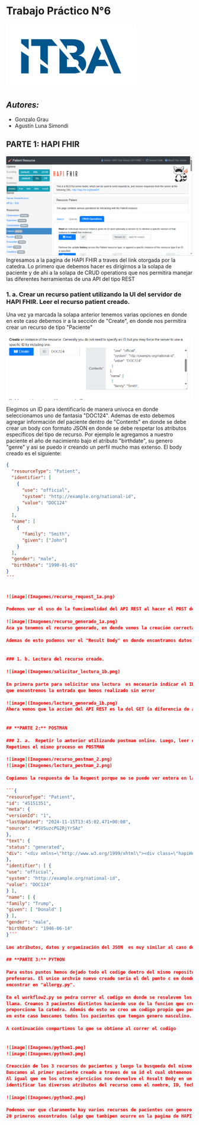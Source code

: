 # Trabajo Práctico N°6
![image](Imagenes/logoitba.png)

## _Autores:_ 
* Gonzalo Grau
* Agustín Luna Simondi

## **PARTE 1:** HAPI FHIR
![image](Imagenes/pagina_inicial_hapifhir.png)
Ingresamos a la pagina de HAPI FHIR a traves del link otorgada por la catedra. Lo primero que debemos hacer es 
dirigirnos a la solapa de paciente y de ahi a la solapa de CRUD operations que nos permitira manejar las
diferentes herramientas de una API del tipo REST

### 1. a. Crear un recurso patient utilizando la UI del servidor de HAPI FHIR. Leer el recurso patient creado.
Una vez ya marcada la solapa anterior tenemos varias opciones en donde en este caso debemos ir a la sección de "Create", en donde nos permitira crear un recurso de tipo "Paciente"

![image](Imagenes/crear_recurso_1a.png)

Elegimos un ID para identificarlo de manera univoca en donde seleccionamos uno de fantasia "DOC124". Ademas de esto debemos
agregar información del paciente dentro de "Contents" en donde se debe crear un body con formato JSON en donde se debe respetar los atributos especificos del tipo de recurso. Por ejemplo le agregamos a nuestro paciente el año de nacimiento bajo el atributo "birthdate", su genero "genre" y asi se puedo ir creando un perfil mucho mas extenso.
El body creado es el siguiente:
```json
{ 
  "resourceType": "Patient",
  "identifier": [
    {
      "use": "official",
      "system": "http://example.org/national-id",
      "value": "DOC124"
    }
  ],
  "name": [
    {
      "family": "Smith",
      "given": ["John"]
    }
  ],
  "gender": "male",
  "birthDate": "1990-01-01"
}
´´´


![image](Imagenes/recurso_request_1a.png)

Podemos ver el uso de la funcionalidad del API REST al hacer el POST del nuevo endpoint que hemos creado del recurso Paciente. También vemos el "Result Body" con datos propios que hemos metido en el JSON asi como otros que los proporciona la creación mediante HAPI FHIR como es el "system"

![image](Imagenes/recurso_generado_1a.png)
Aca ya tenemos el recurso generado, en donde vemos la creación correcta del paciente incluyendo datos como el nombre, fecha de nacimiento y genero.

Ademas de esto podemos ver el "Result Body" en donde encontramos datos adicionales que se inicializan al crean un nuevo recursco como puede ser su "id" siendo este 45151339 , algo que tendremos que tener en consideración cuando queramos hacer una busqueda


### 1. b. Lectura del recurso creado.

![image](Imagenes/solicitar_lectura_1b.png)

En primera parte para solicitar una lectura  es necesario indicar el ID pero no el que hemos asignado al paciente por nuestra cuenta sino aquel que crea de anera automatica HAPI FHIR que previamente indicamos como 4515139. Esto permitira
que encontremos la entrada que hemos realizado sin error

![image](Imagenes/lectura_generada_1b.png)
Ahora vemos que la accion del API REST es la del GET (a diferencia de antes que hicimos un POST ya que lo estabamos creando). El resto de solapas permanece totalmente igual ya que estaria mostrando el resultado de lectura  mostrnado los Result Narrative y Result Body iguales a los que hemos publicado previamente.


## **PARTE 2:** POSTMAN

### 2. a.  Repetir lo anterior utilizando postman online. Luego, leer el recurso creado.
Repetimos el mismo proceso en POSTMAN

![image](Imagenes/recurso_postman_2.png)
![image](Imagenes/lectura_postman_2.png)

Copiamos la respuesta de la Request porque no se puede ver entera en la pantalla

```{
"resourceType": "Patient",
"id": "45151351",
"meta": {
"versionId": "1",
"lastUpdated": "2024-11-15T13:45:02.471+00:00",
"source": "#SVSuzcPG2RjYrSAz"
},
"text": {
"status": "generated",
"div": "<div xmlns=\"http://www.w3.org/1999/xhtml\"><div class=\"hapiHeaderText\">Donald <b>TRUMP </b></div><table class=\"hapiPropertyTable\"><tbody><tr><td>Identifier</td><td>DOC124</td></tr><tr><td>Date of birth</td><td><span>14 June 1946</span></td></tr></tbody></table></div>"
},
"identifier": [ {
"use": "official",
"system": "http://example.org/national-id",
"value": "DOC124"
} ],
"name": [ {
"family": "Trump",
"given": [ "Donald" ]
} ],
"gender": "male",
"birthDate": "1946-06-14"
}´´´

Los atributos, datos y organización del JSON  es muy similar al caso de HAPI-FHIR. Nuevamente podemos identificar las caracteristicas del paciente al final del JSON , siendo las primeras mismas mas sobre información del recurso en si , id , almacenamiento, historia de editado, entre otras cosas.

## **PARTE 3:** PYTHON

Para estos puntos hemos dejado todo el codigo dentro del mismo repositorio siguiendo la estructura compartida por las 
profesoras. El unico archvio nuevo creado seria el del punto c en donde se creo el recurso de "Allergy" el cual se puede
encontrar en "allergy.py".

En el workflow2.py se podra correr el codigo en donde se resuleven los puntos a,b y c con uso de las funciones a las que 
llama. Creamos 3 pacientes distintos haciendo uso de la funcion que crea dichos recursos basados en los codigos que 
proporciono la catedra. Además de esto se creo un codigo propio que permitiese hacer busqueda bajo parametros seleccionados,
en este caso buscamos todos los pacientes que tengan genero masculino. Por ultimo también optamos por crear el recurso de Allergy el cual indagamos en la documentación para saber como crearlo y declararlo correctamente.

A continuación compartimos lo que se obtiene al correr el codigo


![image](Imagenes/python1.png)
![image](Imagenes/python3.png)

Creacción de los 3 recursos de pacientes y luego la busqueda del mismo.
Buscamos al primer paciente creado a traves de su id el cual obtenemos una vez que hacemos el POST (Obtenemos el id que nos crea de por si el HAPI FHIR )
Al igual que en los otros ejercicios nos devuelvo el Result Body en un formato JSON. Si bien no es una maera muy estetica de mostrarla, podemos 
identificar las diversos atributos del recurso como el nombre, ID, fecha de nacimiento, entre otros lo que permite identificar al sujeto en cuestión.

![image](Imagenes/python2.png)

Podemos ver que claramente hay varios recursos de pacientes con genero masculino porlo que se muestran solamente los 
20 primeros encontrados (algo que tambipen ocurre en la pagina de HAPI FHIR)





